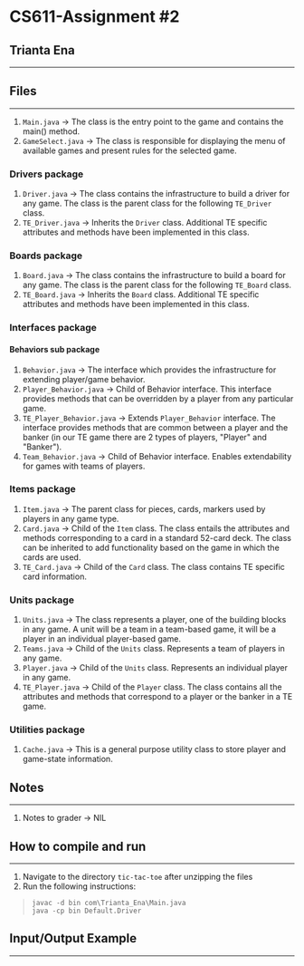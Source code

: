 # CS611-Assignment #2
## Trianta Ena
---------------------------------------------------------------------------


## Files
---------------------------------------------------------------------------
1. `Main.java` -> The class is the entry point to the game and contains the main() method.
2. `GameSelect.java` -> The class is responsible for displaying the menu of available games and present rules for the selected game.

### Drivers package
1. `Driver.java` -> The class contains the infrastructure to build a driver for any game. The class is the parent class for the following `TE_Driver` class.
2. `TE_Driver.java` ->  Inherits the `Driver` class. Additional TE specific attributes and methods have been implemented in this class.

### Boards package
1. `Board.java` -> The class contains the infrastructure to build a board for any game. The class is the parent class for the following `TE_Board` class.
2. `TE_Board.java` -> Inherits the `Board` class. Additional TE specific attributes and methods have been implemented in this class.

### Interfaces package
#### Behaviors sub package
1. `Behavior.java` -> The interface which provides the infrastructure for extending player/game behavior.
2. `Player_Behavior.java` -> Child of Behavior interface. This interface provides methods that can be overridden by a player from any particular game.
3. `TE_Player_Behavior.java` -> Extends `Player_Behavior` interface. The interface provides methods that are common between a player and the banker (in our TE game there are 2 types of players, "Player" and "Banker").
4. `Team_Behavior.java` -> Child of Behavior interface. Enables extendability for games with teams of players.

### Items package
1. `Item.java` -> The parent class for pieces, cards, markers used by players in any game type.
2. `Card.java` -> Child of the `Item` class. The class entails the attributes and methods corresponding to a card in a standard 52-card deck. The class can be inherited to add functionality based on the game in which the cards are used.
3. `TE_Card.java` -> Child of the `Card` class.  The class contains TE specific card information.

### Units package
1. `Units.java` -> The class represents a player, one of the building blocks in any game. A unit will be a team in a team-based game, it will be a player in an individual player-based game.
2. `Teams.java` -> Child of the `Units` class. Represents a team of players in any game.
3. `Player.java` -> Child of the `Units` class. Represents an individual player in any game.
4. `TE_Player.java` -> Child of the `Player` class. The class contains all the attributes and methods that correspond to a player or the banker in a TE game.

### Utilities package
1. `Cache.java` -> This is a general purpose utility class to store player and game-state information.

## Notes
---------------------------------------------------------------------------
1. Notes to grader -> NIL

## How to compile and run
---------------------------------------------------------------------------
1. Navigate to the directory `tic-tac-toe` after unzipping the files
2. Run the following instructions:
>`javac -d bin com\Trianta_Ena\Main.java` \
>`java -cp bin Default.Driver`

## Input/Output Example
---------------------------------------------------------------------------
```
```